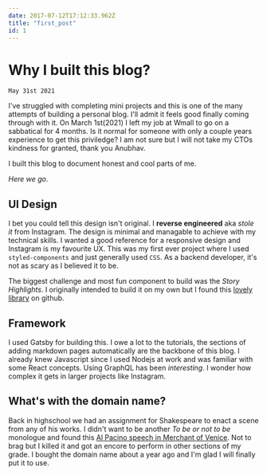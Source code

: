 ```yaml
---
date: 2017-07-12T17:12:33.962Z
title: "first_post"
id: 1
---
```


# Why I built this blog?
`May 31st 2021`

I've struggled with completing mini projects and this is one of the many attempts of building a personal blog. I'll admit it feels good finally coming through with it. On March 1st(2021) I left my job at Wmall to go on a sabbatical for 4 months. Is it normal for someone with only a couple years experience to get this priviledge? I am not sure but I will not take my CTOs kindness for granted, thank you Anubhav. 

I built this blog to document honest and cool parts of me. 

*Here we go*.

## UI Design

I bet you could tell this design isn't original. I **reverse engineered** aka *stole it* from Instagram. The design is minimal and managable to achieve with my technical skills. I wanted a good reference for a responsive design and Instagram is my favourite UX. This was my first ever project where I used `styled-components` and just generally used `CSS`. As a backend developer, it's not as scary as I believed it to be.

The biggest challenge and most fun component to build was the *Story Highlights*. I originally intended to build it on my own but I found this [lovely library](https://github.com/mohitk05/react-insta-stories#readme) on github. 

## Framework

I used Gatsby for building this. I owe a lot to the tutorials, the sections of adding markdown pages automatically are the backbone of this blog. I already knew Javascript since I used Nodejs at work and was familiar with some React concepts. Using GraphQL has been *interesting*. I wonder how complex it gets in larger projects like Instagram. 

## What's with the domain name?

Back in highschool we had an assignment for Shakespeare to enact a scene from any of his works. I didn't want to be another *To be or not to be* monologue and found this [Al Pacino speech in Merchant of Venice](https://www.youtube.com/watch?v=th7euZ30wDE). Not to brag but I killed it and got an encore to perform in other sections of my grade. I bought the domain name about a year ago and I'm glad I will finally put it to use.